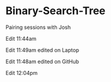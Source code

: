 # Binary-Search-Tree

Pairing sessions with Josh

Edit 11:44am


Edit 11:49am edited on Laptop

Edit 11:48am edited on GitHub

Edit 12:04pm
